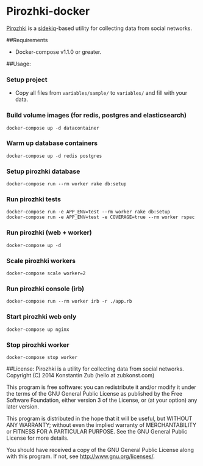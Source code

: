 Pirozhki-docker
========
[Pirozhki](https://github.com/ZubKonst/pirozhki) is a [sidekiq](http://sidekiq.org)-based utility for collecting data from social networks.

##Requirements
- Docker-compose v1.1.0 or greater.

##Usage:

### Setup project
- Copy all files from `variables/sample/` to `variables/` and fill with your data.

### Build volume images (for redis, postgres and elasticsearch)
```
docker-compose up -d datacontainer
```

### Warm up database containers
```
docker-compose up -d redis postgres
```

### Setup pirozhki database
```
docker-compose run --rm worker rake db:setup
```

### Run pirozhki tests
```
docker-compose run -e APP_ENV=test --rm worker rake db:setup
docker-compose run -e APP_ENV=test -e COVERAGE=true --rm worker rspec
```

### Run pirozhki (web + worker)
```
docker-compose up -d 
```

### Scale pirozhki workers
```
docker-compose scale worker=2
```

### Run pirozhki console (irb)
```
docker-compose run --rm worker irb -r ./app.rb
```

### Start pirozhki web only
```
docker-compose up nginx
```

### Stop pirozhki worker
```
docker-compose stop worker
```


##License:
Pirozhki is a utility for collecting data from social networks.
Copyright (C) 2014  Konstantin Zub (hello at zubkonst.com)

This program is free software: you can redistribute it and/or modify
it under the terms of the GNU General Public License as published by
the Free Software Foundation, either version 3 of the License, or
(at your option) any later version.

This program is distributed in the hope that it will be useful,
but WITHOUT ANY WARRANTY; without even the implied warranty of
MERCHANTABILITY or FITNESS FOR A PARTICULAR PURPOSE.  See the
GNU General Public License for more details.

You should have received a copy of the GNU General Public License
along with this program.  If not, see <http://www.gnu.org/licenses/>.
